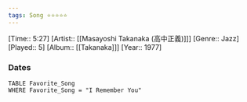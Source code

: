 ```yaml
---
tags: Song ⭐⭐⭐⭐⭐ 
---
```

[Time:: 5:27]
[Artist:: [[Masayoshi Takanaka (高中正義)]]]
[Genre:: Jazz]
[Played:: 5]
[Album:: [[Takanaka]]]
[Year:: 1977]
### Dates
````dataview
TABLE Favorite_Song
WHERE Favorite_Song = "I Remember You"
````